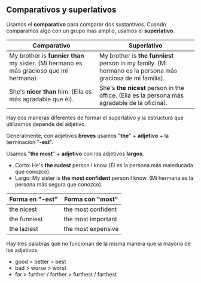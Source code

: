 ## Comparativos y superlativos

Usamos el **comparativo** para comparar dos sustantivos. Cuando comparamos algo con un grupo más amplio, usamos el **superlativo**.

 | Comparativo                                                                            | Superlativo                                                                                                |
 | -------------------------------------------------------------------------------------- | ---------------------------------------------------------------------------------------------------------- |
 | My brother is **funnier than** my sister. (Mi hermano es más gracioso que mi hermana). | My brother is **the funniest** person in my family. (Mi hermano es la persona más graciosa de mi familia). |
 | She's **nicer than** him. (Ella es más agradable que él).                              | She's **the nicest** person in the office. (Ella es la persona más agradable de la oficina).               |

Hay dos maneras diferentes de formar el superlativo y la estructura que utilizamos depende del adjetivo.

Generalmente, con adjetivos **breves** usamos "**the**" + **adjetivo** + la terminación "**-est**".

Usamos "**the most**" + **adjetivo** con los adjetivos **largos**.

- Corto: He's **the rudest** person I know (Él es la persona más maleducada que conozco).
- Largo: My sister is **the most confident** person I know. (Mi hermana es la persona más segura que conozco).

 | Forma en "-est" | Forma con "most"   |
 | --------------- | ------------------ |
 | the nicest      | the most confident |
 | the funniest    | the most important |
 | the laziest     | the most expensive |

Hay tres palabras que no funcionan de la misma manera que la mayoría de los adjetivos.

- good > better > best
- bad > worse > worst
- far > further / farther > furthest / farthest

